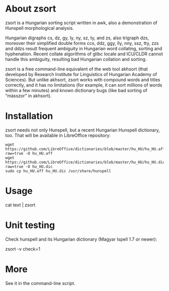 # About zsort

zsort is a Hungarian sorting script written in awk, also a
demonstration of Hunspell morphological analysis.

Hungarian digraphs cs, dz, gy, ly, ny, sz, ty, and zs, also
trigraph dzs, moreover their simplified double forms
ccs, ddz, ggy, lly, nny, ssz, tty, zzs and ddzs result frequent
ambiguity in Hungarian word collating, sorting and hyphenation.
Recent collate algorithms of glibc locale and ICU/CLDR cannot
handle this ambiguity, resulting bad Hungarian collation and sorting.

zsort is a free command-line equivalent of the web tool akhsort
(that developed by Research Institute for Linguistics of
Hungarian Academy of Sciences). But unlike akhsort, zsort works
with compound words and titles correctly, and it has no limitations
(for example, it can sort millions of words within a few minutes) and
known dictionary bugs (like bad sorting of “másszor” in akhsort).

# Installation

zsort needs not only Hunspell, but a recent Hungarian Hunspell
dictionary, too. That will be available in LibreOffice repository:

```
wget https://github.com/LibreOffice/dictionaries/blob/master/hu_HU/hu_HU.aff?raw=true -O hu_HU.aff
wget https://github.com/LibreOffice/dictionaries/blob/master/hu_HU/hu_HU.dic?raw=true -O hu_HU.dic
sudo cp hu_HU.aff hu_HU.dic /usr/share/hunspell
```

# Usage

cat text | zsort

# Unit testing

Check hunspell and its Hungarian dictionary (Magyar Ispell 1.7 or newer):

zsort -v check=1

# More

See it in the command-line script.
